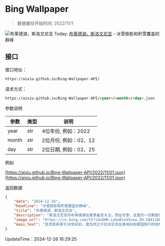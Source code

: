 # Bing Wallpaper

> 数据缓存开始时间: 2022/11/1

![布莱德湖，斯洛文尼亚](https://cn.bing.com/th?id=OHR.LakeBledSnow_ZH-CN4118056813_1920x1080.webp)
Today: [布莱德湖，斯洛文尼亚](https://cn.bing.com/th?id=OHR.LakeBledSnow_ZH-CN4118056813_1920x1080.webp) - 冰雪倒影和积雪覆盖的群峰

## 接口

接口地址：

```html
https://aixiu.github.io/Bing-Wallpaper-API/
```

请求方式：

```html
https://aixiu.github.io/Bing-Wallpaper-API/<year>/<month>/<day>.json
```

参数说明

| 参数 | 类型 | 说明 |
| - | - | - |
| year | str | 4位年份, 例如：2022 |
| month | str | 2位月份, 例如：02、12 |
| day | str | 2位日期, 例如：02、25 |

例如

[https://aixiu.github.io/Bing-Wallpaper-API/2022/11/01.json](https://aixiu.github.io/Bing-Wallpaper-API/2022/11/01.json)

返回数据

```json
{
    "date": "2024-12-26",
    "headline": "冰雪倒影和积雪覆盖的群峰",
    "title": "布莱德湖，斯洛文尼亚",
    "description": "斯洛文尼亚的布莱德湖在夏季备受关注，而在冬季，这里的一切都放慢了脚步。湖水碧绿，色调柔和，湖心岛上的古朴教堂宛如从冬季童话中走出的一般，正如今日图片所示。这座长1.3英里的湖泊，被积雪覆盖的朱利安阿尔卑斯山环绕，形成于大约14,000年前的冰川与地质活动。布莱德岛上最早的定居迹象可追溯至新石器时代（公元前10,000年至公元前3,000年）。此外，考古学家在这里还发现了公元9世纪的中世纪早期墓地。如今，这里坐落着圣母升天教堂，其现有建筑形式建于17世纪末，游客们会在这里敲响“许愿钟”以祈求好运。",
    "image_url": "https://cn.bing.com/th?id=OHR.LakeBledSnow_ZH-CN4118056813_1920x1080.webp",
    "main_text": "其灵感来源于20世纪初，面包师之子拉夫尼克在奥地利和德国旅行时收集的食谱，其中就包括了一种制作香草奶油馅的配方。"
}
```

UpdataTime：2024-12-26 16:29:25
